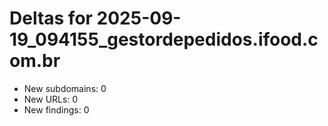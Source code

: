 # Deltas for 2025-09-19_094155_gestordepedidos.ifood.com.br
- New subdomains: 0
- New URLs: 0
- New findings: 0
